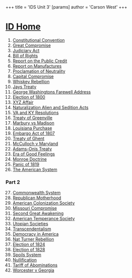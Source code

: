 +++
 title = 'IDS Unit 3'
[params]
	author = 'Carson West'
+++
# [ID Home](./../id-home/)

1. [Constitutional Convention](./../constitutional-convention/)
2. [Great Compromise](./../great-compromise/)
3. [Judiciary Act](./../judiciary-act/)
4. [Bill of Rights](./../bill-of-rights/)
5. [Report on the Public Credit](./../report-on-the-public-credit/)
6. [Report on Manufactures](./../report-on-manufactures/)
7. [Proclamation of Neutrality](./../proclamation-of-neutrality/)
8. [Capital Compromise](./../capital-compromise/)
9. [Whiskey Rebellion](./../whiskey-rebellion/)
10. [Jays Treaty](./../jays-treaty/)
11. [George Washingtons Farewell Address](./../george-washingtons-farewell-address/)
12. [Election of 1800](./../election-of-1800/)
13. [XYZ Affair](./../xyz-affair/)
14. [Naturalization Alien and Sedition Acts](./../naturalization-alien-and-sedition-acts/)
15. [VA and KY Resolutions](./../va-and-ky-resolutions/)
16. [Treaty of Greenville](./../treaty-of-greenville/)
17. [Marbury vs Madison](./../marbury-vs-madison/)
18. [Louisiana Purchase](./../louisiana-purchase/)
19. [Embargo Act of 1807](./../embargo-act-of-1807/)
20. [Treaty of Ghent](./../treaty-of-ghent/)
21. [McCulloch v Maryland](./../mcculloch-v-maryland/)
22. [Adams-Onis Treaty](./../adams-onis-treaty/)
23. [Era of Good Feelings](./../era-of-good-feelings/)
24. [Monroe Doctrine](./../monroe-doctrine/)
25. [Panic of 1819](./../panic-of-1819/)
26. [The American System](./../the-american-system/)
### Part 2
27. [Commonwealth System](./../commonwealth-system/)
28. [Republican Motherhood](./../republican-motherhood/)
29. [American Colonization Society](./../american-colonization-society/)
30. [Missouri Compromise](./../missouri-compromise/)
31. [Second Great Awakening](./../second-great-awakening/)
32. [American Temperance Society](./../american-temperance-society/)
33. [Utopian Societies](./../utopian-societies/)
34. [Transcendentalism](./../transcendentalism/)
35. [Democracy in America](./../democracy-in-america/)
36. [Nat Turner Rebellion](./../nat-turner-rebellion/)
37. [Election of 1824](./../election-of-1824/)
38. [Election of 1828](./../election-of-1828/)
39. [Spoils System](./../spoils-system/)
40. [Nullification](./../nullification/)
41. [Tariff of Abominations](./../tariff-of-abominations/)
42. [Worcester v Georgia](./../worcester-v-georgia/)